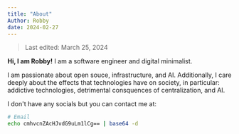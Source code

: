 ```yaml
---
title: "About"
Author: Robby
date: 2024-02-27
---
```


> Last edited: March 25, 2024

**Hi, I am Robby!** I am a software engineer and digital minimalist.

I am passionate about open souce, infrastructure, and AI.
Additionally, I care deeply about the effects that technologies have on society, in particular:
addictive technologies, detrimental consquences of centralization, and AI.

I don't have any socials but you can contact me at:

```sh
# Email
echo cmhvcnZAcHJvdG9uLm1lCg== | base64 -d
```
